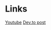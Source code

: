 # Links

[Youtube](https://www.youtube.com/watch?v=Ce1ywrKeStI)
[Dev.to post](https://dev.to/anshuman_bhardwaj/asynchronous-loops-in-javascript-using-foreach-vs-map-vs-for-loop-5020)
